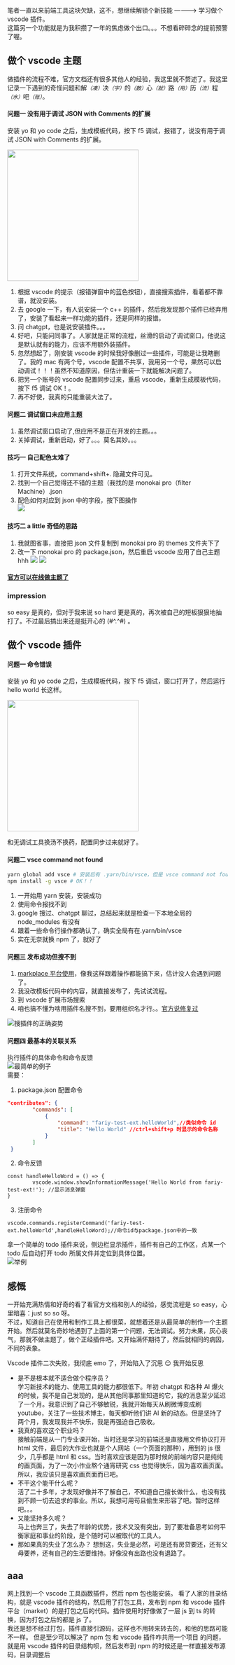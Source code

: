 笔者一直以来前端工具这块欠缺，这不，想继续解锁个新技能 ————> 学习做个 vscode 插件。  
这篇另一个功能就是为我积攒了一年的焦虑做个出口。。。不想看碎碎念的提前预警了喔。

## 做个 vscode 主题

做插件的流程不难，官方文档还有很多其他人的经验，我这里就不赘述了。我这里记录一下遇到的奇怪问题和解<i style="font-size:12px">（凑）</i>决<i style="font-size:12px">（字）</i>的<i style="font-size:12px">（数）</i>心<i style="font-size:12px">（就）</i>路<i style="font-size:12px">（用）</i>历<i style="font-size:12px">（流）</i>程<i style="font-size:12px">（水）</i>吧<i style="font-size:12px">（账）</i>。

#### 问题一 没有用于调试 JSON with Comments 的扩展

安装 yo 和 yo code 之后，生成模板代码，按下 f5 调试，报错了，说没有用于调试 JSON with Comments 的扩展。

<img src="./static/vscode-ext-theme-q.png" width="300">

1.  根据 vscode 的提示（报错弹窗中的蓝色按钮），直接搜索插件，看着都不靠谱，就没安装。
2.  去 google 一下，有人说安装一个 c++ 的插件，然后我发现那个插件已经弃用了，安装了看起来一样功能的插件，还是同样的报错。
3.  问 chatgpt，也是说安装插件。。。
4.  好吧，只能问同事了。人家就是正常的流程，丝滑的启动了调试窗口，他说这是默认就有的能力，应该不用额外装插件。
5.  忽然想起了，刚安装 vscode 的时候我好像删过一些插件，可能是让我瞎删了。我的 mac 有两个号，vscode 配置不共享，我用另一个号，果然可以启动调试！！！虽然不知道原因，但估计重装一下就能解决问题了。
6.  把另一个账号的 vscode 配置同步过来，重启 vscode，重新生成模板代码，按下 f5 调试 OK！。
7.  再不好使，我真的只能重装大法了。

#### 问题二 调试窗口未应用主题

1. 虽然调试窗口启动了,但应用不是正在开发的主题。。。
2. 关掉调试，重新启动，好了。。。莫名其妙。。。

#### 技巧一 自己配色太难了

1. 打开文件系统，command+shift+. 隐藏文件可见。
2. 找到一个自己觉得还不错的主题（我找的是 monokai pro（filter Machine）.json
3. 配色如何对应到 json 中的字段，按下图操作  
   <img src="./static/vscode-ext-theme-q2.png">

#### 技巧二 a little 奇怪的思路

1. 我就图省事，直接把 json 文件复制到 monokai pro 的 themes 文件夹下了
2. 改一下 monokai pro 的 package.json，然后重启 vscode 应用了自己主题 hhh
   <img src="./static/vscode-ext-theme-q3.png">
   <img src="./static/vscode-ext-theme-q4.png">

#### [官方可以在线做主题了](https://themes.vscode.one/)

### impression

so easy 是真的，但对于我来说 so hard 更是真的，再次被自己的短板狠狠地抽打了。不过最后搞出来还是挺开心的 (#^.^#) 。

## 做个 vscode 插件

#### 问题一 命令错误

安装 yo 和 yo code 之后，生成模板代码，按下 f5 调试，窗口打开了，然后运行 hello world 长这样。

<img src="./static/vscode-ext-q.png" width="300">

和无调试工具换汤不换药，配置同步过来就好了。

#### 问题二 vsce command not found

```bash
yarn global add vsce # 安装后有 .yarn/bin/vsce，但是 vsce command not found
npm install -g vsce # OK！！
```

1. 一开始用 yarn 安装，安装成功
2. 使用命令报找不到
3. google 搜过、chatgpt 聊过，总结起来就是检查一下本地全局的 node_modules 有没有
4. 跟着一些命令行操作都确认了，确实全局有在.yarn/bin/vsce
5. 实在无奈就换 npm 了，就好了

#### 问题三 发布成功但搜不到

1. [markplace 平台使用](https://marketplace.visualstudio.com/manage/publishers)，像我这样跟着操作都能搞下来，估计没人会遇到问题了。
2. 我没改模板代码中的内容，就直接发布了，先试试流程。
3. 到 vscode 扩展市场搜索
4. 咱也搞不懂为啥用插件名搜不到，要用组织名才行。。[官方说修复过](https://github.com/Microsoft/vscode/issues/42890#event-5181377526)

![搜插件的正确姿势](./static/vscode-ext-q3.png)

#### 问题四 最基本的关联关系

执行插件的具体命令和命令反馈  
![最简单的例子](./static/vscode-ext-q4.png)  
需要：

1. package.json 配置命令

```JSON
"contributes": {
        "commands": [
            {
                "command": "fariy-test-ext.helloWorld",//类似命令 id
                "title": "Hello World" //ctrl+shift+p 时显示的命令名称
            }
        ]
 }
```

2. 命令反馈

```JS
const handleHelloWord = () => {
		vscode.window.showInformationMessage('Hello World from fariy-test-ext!'); //显示消息弹窗
}
```

3. 注册命令

```JS
vscode.commands.registerCommand('fariy-test-ext.helloWorld',handleHelloWord);//命令id与package.json中的一致
```

拿一个简单的 todo 插件来说，侧边栏显示插件，插件有自己的工作区，点某一个 todo 后自动打开 todo 所属文件并定位到具体位置。  
![举例](./static/vscode-ext-q5.png)

## 感慨

一开始充满热情和好奇的看了看官方文档和别人的经验，感觉流程是 so easy，心里暗喜：just so so 呀。  
不过，知道自己在使用和制作工具上都很菜，就想着还是从最简单的制作一个主题开始。然后就莫名奇妙地遇到了上面的第一个问题，无法调试。努力未果，灰心丧气，那就不做主题了，做个正经插件吧。又开始满怀期待了，然后就相同的病因，不同的表象。

Vscode 插件二次失败，我彻底 emo 了，开始陷入了沉思 😔
我开始反思

- 是不是根本就不适合做个程序员？  
  学习新技术的能力、使用工具的能力都很低下。年初 chatgpt 和各种 AI 爆火的时候，我不是自己发现的，是从其他同事那里知道的它，我的消息至少延迟了一个月。我意识到了自己不够敏锐，我就开始每天从刷微博变成刷 youtube，关注了一些技术博主，每天都听他们讲 AI 新的动态。但是坚持了两个月，我发现我并不快乐，我是再强迫自己吸收。
- 我真的喜欢这个职业吗？  
  接触前端是从一门专业课开始，当时还是学习的前端还是直接用文件协议打开 html 文件，最后的大作业也就是个人网站（一个页面的那种），用到的 js 很少，几乎都是 html 和 css。当时喜欢应该是因为那时候的前端内容只是纯纯的画页面，为了一次小作业熬个通宵研究 css 也觉得快乐，因为喜欢画页面。所以，我应该只是喜欢画页面而已吧。
- 不干这个能干什么呢？  
  活了二十多年，才发现好像并不了解自己，不知道自己擅长做什么，也没有找到不顾一切去追求的事业。所以，我想可用苟且偷生来形容了吧。暂时这样吧。。。
- 又能坚持多久呢？  
  马上也奔三了，失去了年龄的优势，技术又没有突出，到了要准备思考如何平衡家庭和事业的阶段，是个随时可以被取代的工具人。
- 那如果真的失业了怎么办？
  想到这，失业是必然，可是还有房贷要还，还有父母要养，还有自己的生活要维持。好像没有出路也没有退路了。

## aaa
网上找到一个 vscode 工具函数插件，然后 npm 包也能安装。
看了人家的目录结构，就是 vscode 插件的结构，然后用了打包工具，发布到 npm 和 vscode 插件平台（market）的是打包之后的代码。插件使用时好像做了一层 js 到 ts 的转换，因为打包之后的都是 js 了。  
我还是想不经过打包，插件直接引源码，这样也不用转来转去的，和他的思路可能不一样。
但是至少可以解决了 npm 包 和 vscode 插件咋共用一个项目 的问题，就是用 vscode 插件的目录结构呗，然后发布到 npm 的时候还是一样直接发布源码，目录调整后

